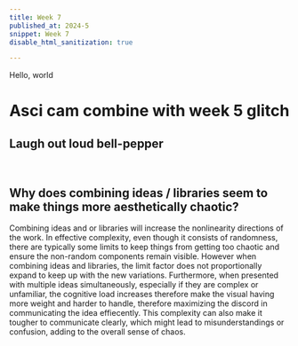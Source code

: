 ```yaml
---
title: Week 7 
published_at: 2024-5
snippet: Week 7
disable_html_sanitization: true

---
```


Hello, world

# Asci cam combine with week 5 glitch
## Laugh out loud bell-pepper
<canvas id="glitch_self_portrait"></canvas>
<script src="/scripts/glitch.js"></script>


<div id="ascii_div"></div>

<script type="module">

   // make canvas html element for ASCII art
   const cnv = document.createElement (`canvas`);
   cnv.width = 64; 
   const sourceCanvas = document.getElementById('glitch_self_portrait');
   cnv.height = cnv.width * sourceCanvas.height / sourceCanvas.width; // maintain aspect ratio

   // grab the ascii div from DOM
   const div = document.getElementById(`ascii_div`);
   div.style.fontFamily = `monospace`; // set font to be monospace
   div.style.textAlign = `center`; // center aligned

   // get canvas context for ASCII art
   const ctx = cnv.getContext(`2d`);

   // string of characters from dark - bright
   const chars = "¶Ñ@%&∆∑∫#Wß¥$£√?!†§ºªµ¢çø∂æåπ*™≤≥≈∞~,.…_¬“‘˚`˙";

   const draw_frame = async () => {
      // draw image from source canvas onto ASCII art canvas
      ctx.drawImage(sourceCanvas, 0, 0, cnv.width, cnv.height);

      // get pixel data
      const pixels = await ctx.getImageData(0, 0, cnv.width, cnv.height).data;
      let ascii_img = ``; // start empty ascii string

      for (let y = 0; y < cnv.height; y += 1) {
         for (let x = 0; x < cnv.width; x+= 1) {
            const i = (y * cnv.width + x) * 4; // get pixel position
            const r = pixels[i], g = pixels[i+1], b = pixels[i+2]; // get rgb values
            const br = (r * g * b / 16581376) ** 0.1; // calculate brightness
            const char_i = Math.floor(br * chars.length); // use brightness to select character
            ascii_img += chars[char_i]; // add character to ascii string
         }
         ascii_img += `\n`; // new line
      }

      div.innerText = ascii_img; // add ascii string to innerText of div
      requestAnimationFrame(draw_frame); // wait and then call next frame
   }

   draw_frame(); // start recursive animation
</script>

<br>

## Why does combining ideas / libraries seem to make things more aesthetically chaotic?  
Combining ideas and or libraries will increase the nonlinearity directions of the work. In effective complexity, even though it consists of randomness, there are typically some limits to keep things from getting too chaotic and ensure the non-random components remain visible. However when combining ideas and libraries, the limit factor does not proportionally expand to keep up with the new variations. Furthermore, when presented with multiple ideas simultaneously, especially if they are complex or unfamiliar, the cognitive load increases therefore make the visual having more weight and harder to handle, therefore maximizing the discord in communicating the idea effiecently. This complexity can also make it tougher to communicate clearly, which might lead to misunderstandings or confusion, adding to the overall sense of chaos.

<br>

<br>
